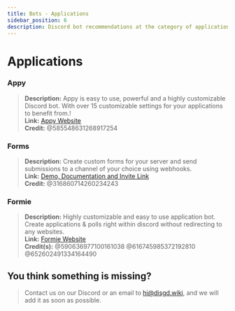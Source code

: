 ```yaml
---
title: Bots - Applications
sidebar_position: 6
description: Discord bot recommendations at the category of applications.
---
```


# Applications

### Appy

> **Description:** Appy is easy to use, powerful and a highly customizable Discord bot. With over 15 customizable
> settings for your applications to benefit from.! <br/>
**Link:**  [Appy Website](https://appybot.xyz/)  <br/>
**Credit:** @585548631268917254

### Forms

> **Description:** Create custom forms for your server and send submissions to a channel of your choice using
> webhooks. <br/>
**Link:** [Demo, Documentation and Invite Link](https://gist.github.com/Antouto/8ab83d83482af7c516f0b2b42eaee940) <br/>
**Credit:** @316860714260234243

### Formie

> **Description:** Highly customizable and easy to use application bot. Create applications & polls right within discord
> without redirecting to any websites. <br/>
**Link:** [Formie Website](https://formie.pro/) <br/>
**Credit(s):** @590636977100161038 @616745985372192810 @652602491334164490

## You think something is missing?

> Contact us on our Discord or an email to hi@disgd.wiki, and we will add it as soon as possible.
